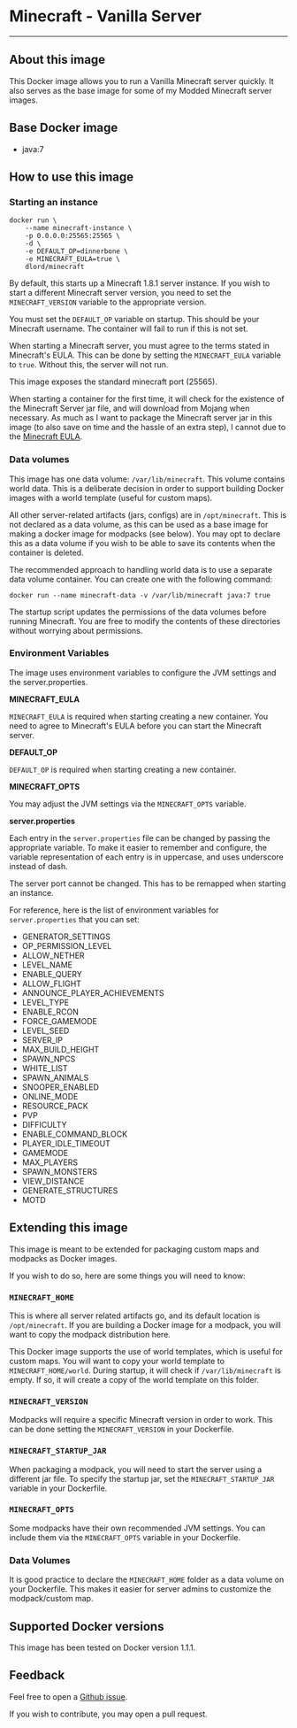 # Minecraft - Vanilla Server

* * *


## About this image

This Docker image allows you to run a Vanilla Minecraft server quickly. It
also serves as the base image for some of my Modded Minecraft server images.


## Base Docker image

* java:7


## How to use this image

### Starting an instance

    docker run \
        --name minecraft-instance \
        -p 0.0.0.0:25565:25565 \
        -d \
        -e DEFAULT_OP=dinnerbone \
        -e MINECRAFT_EULA=true \
        dlord/minecraft

By default, this starts up a Minecraft 1.8.1 server instance. If you wish to
start a different Minecraft server version, you need to set the
`MINECRAFT_VERSION` variable to the appropriate version.

You must set the `DEFAULT_OP` variable on startup. This should be your
Minecraft username. The container will fail to run if this is not set.

When starting a Minecraft server, you must agree to the terms stated in
Minecraft's EULA. This can be done by setting the `MINECRAFT_EULA` variable
to `true`. Without this, the server will not run.

This image exposes the standard minecraft port (25565).

When starting a container for the first time, it will check for the existence of
the Minecraft Server jar file, and will download from Mojang when necessary. As
much as I want to package the Minecraft server jar in this image (to also save
on time and the hassle of an extra step), I cannot due to the [Minecraft EULA][]. 


### Data volumes

This image has one data volume: `/var/lib/minecraft`. This volume contains world
data. This is a deliberate decision in order to support building Docker images
with a world template (useful for custom maps).

All other server-related artifacts (jars, configs) are in `/opt/minecraft`. This
is not declared as a data volume, as this can be used as a base image for
making a docker image for modpacks (see below). You may opt to declare this as a
data volume if you wish to be able to save its contents when the container is
deleted.

The recommended approach to handling world data is to use a separate data
volume container. You can create one with the following command:

    docker run --name minecraft-data -v /var/lib/minecraft java:7 true

The startup script updates the permissions of the data volumes before running
Minecraft. You are free to modify the contents of these directories without
worrying about permissions.


### Environment Variables

The image uses environment variables to configure the JVM settings and the
server.properties.

**MINECRAFT_EULA**

`MINECRAFT_EULA` is required when starting creating a new container. You need to
agree to Minecraft's EULA before you can start the Minecraft server.

**DEFAULT_OP**

`DEFAULT_OP` is required when starting creating a new container.

**MINECRAFT_OPTS**

You may adjust the JVM settings via the `MINECRAFT_OPTS` variable.

**server.properties**

Each entry in the `server.properties` file can be changed by passing the
appropriate variable. To make it easier to remember and configure, the variable
representation of each entry is in uppercase, and uses underscore instead
of dash.

The server port cannot be changed. This has to be remapped when starting an
instance.

For reference, here is the list of environment variables for `server.properties`
that you can set:

* GENERATOR_SETTINGS
* OP_PERMISSION_LEVEL
* ALLOW_NETHER
* LEVEL_NAME
* ENABLE_QUERY
* ALLOW_FLIGHT
* ANNOUNCE_PLAYER_ACHIEVEMENTS
* LEVEL_TYPE
* ENABLE_RCON
* FORCE_GAMEMODE
* LEVEL_SEED
* SERVER_IP
* MAX_BUILD_HEIGHT
* SPAWN_NPCS
* WHITE_LIST
* SPAWN_ANIMALS
* SNOOPER_ENABLED
* ONLINE_MODE
* RESOURCE_PACK
* PVP
* DIFFICULTY
* ENABLE_COMMAND_BLOCK
* PLAYER_IDLE_TIMEOUT
* GAMEMODE
* MAX_PLAYERS
* SPAWN_MONSTERS
* VIEW_DISTANCE
* GENERATE_STRUCTURES
* MOTD


## Extending this image

This image is meant to be extended for packaging custom maps and modpacks as
Docker images.

If you wish to do so, here are some things you will need to know:

### `MINECRAFT_HOME`

This is where all server related artifacts go, and its default location is
`/opt/minecraft`. If you are building a Docker image for a modpack, you will
want to copy the modpack distribution here.

This Docker image supports the use of world templates, which is useful for
custom maps. You will want to copy your world template to `MINECRAFT_HOME/world`.
During startup, it will check if `/var/lib/minecraft` is empty. If so, it will
create a copy of the world template on this folder.

### `MINECRAFT_VERSION`

Modpacks will require a specific Minecraft version in order to work. This can
be done setting the `MINECRAFT_VERSION` in your Dockerfile.

### `MINECRAFT_STARTUP_JAR`

When packaging a modpack, you will need to start the server using a different
jar file. To specify the startup jar, set the `MINECRAFT_STARTUP_JAR` variable
in your Dockerfile.

### `MINECRAFT_OPTS`

Some modpacks have their own recommended JVM settings. You can include them
via the `MINECRAFT_OPTS` variable in your Dockerfile.

### Data Volumes

It is good practice to declare the `MINECRAFT_HOME` folder as a data volume on
your Dockerfile. This makes it easier for server admins to customize the
modpack/custom map.


## Supported Docker versions

This image has been tested on Docker version 1.1.1.


## Feedback

Feel free to open a [Github issue][].

If you wish to contribute, you may open a pull request.

[Github issue]: https://github.com/dlord/minecraft-docker/issues
[Minecraft EULA]: https://account.mojang.com/documents/minecraft_eula
